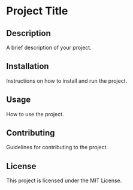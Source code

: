 # Project Title

## Description
A brief description of your project.

## Installation
Instructions on how to install and run the project.

## Usage
How to use the project.

## Contributing
Guidelines for contributing to the project.

## License
This project is licensed under the MIT License.
